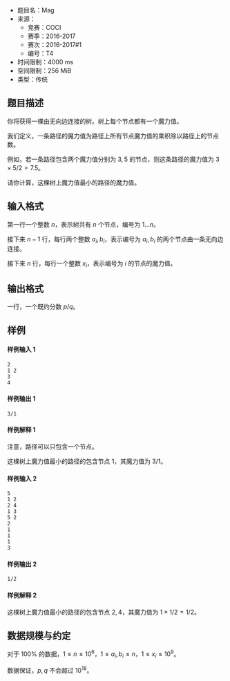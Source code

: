 - 题目名：Mag 
- 来源：
  - 竞赛：COCI
  - 赛季：2016-2017
  - 赛次：2016-2017#1
  - 编号：T4
- 时间限制：4000 ms
- 空间限制：256 MiB
- 类型：传统

## 题目描述

你将获得一棵由无向边连接的树。树上每个节点都有一个魔力值。

我们定义，一条路径的魔力值为路径上所有节点魔力值的乘积除以路径上的节点数。

例如，若一条路径包含两个魔力值分别为 $3,5$ 的节点，则这条路径的魔力值为 $3\times 5/2=7.5$。

请你计算，这棵树上魔力值最小的路径的魔力值。

## 输入格式

第一行一个整数 $n$，表示树共有 $n$ 个节点，编号为 $1\dots n$。

接下来 $n-1$ 行，每行两个整数 $a_i,b_i$，表示编号为 $a_i,b_i$ 的两个节点由一条无向边连接。

接下来 $n$ 行，每行一个整数 $x_i$，表示编号为 $i$ 的节点的魔力值。

## 输出格式

一行，一个既约分数 $p/q$。

## 样例

#### 样例输入 1

```plain
2
1 2
3
4 
```

#### 样例输出 1

```plain
3/1 
```

#### 样例解释 1

注意，路径可以只包含一个节点。

这棵树上魔力值最小的路径的包含节点 $1$，其魔力值为 $3/1$。

#### 样例输入 2

```plain
5
1 2
2 4
1 3
5 2
2
1
1
1 
3 
```

#### 样例输出 2

```plain
1/2 
```

#### 样例解释 2

这棵树上魔力值最小的路径的包含节点 $2,4$，其魔力值为 $1\times 1/2=1/2$。

## 数据规模与约定

对于 $100\%$ 的数据，$1\le n\le 10^6$，$1\le a_i,b_i\le n$，$1\le x_i\le 10^9$。

数据保证，$p,q$ 不会超过 $10^{18}$。
